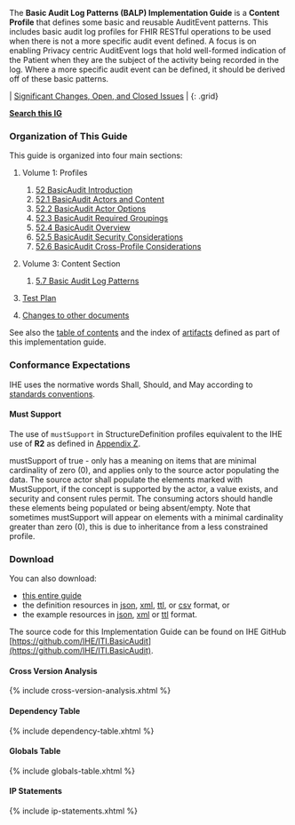 The **Basic Audit Log Patterns (BALP) Implementation Guide** is a **Content Profile** that defines some basic and reusable AuditEvent patterns. This includes basic audit log profiles for FHIR RESTful operations to be used when there is not a more specific audit event defined. A focus is on enabling Privacy centric AuditEvent logs that hold well-formed indication of the Patient when they are the subject of the activity being recorded in the log. Where a more specific audit event can be defined, it should be derived off of these basic patterns.

<div markdown="1" class="stu-note">

| [Significant Changes, Open, and Closed Issues](issues.html) |
{: .grid}

**[Search this IG](https://www.google.com/search?q=site%3Ahttps%3A%2F%2Fprofiles.ihe.net%2FITI%2FBasicAudit)**

</div>

### Organization of This Guide
This guide is organized into four main sections:

1. Volume 1: Profiles
    1. [52 BasicAudit Introduction](volume-1.html)
    2. [52.1 BasicAudit Actors and Content](volume-1.html#1521-basicaudit-actors-and-content)
    3. [52.2 BasicAudit Actor Options](volume-1.html#1522-basicaudit-actor-options)
    4. [52.3 BasicAudit Required Groupings](volume-1.html#1523-basicaudit-required-actor-grouping)
    5. [52.4 BasicAudit Overview](volume-1.html#1524-basicaudit-overview)
    6. [52.5 BasicAudit Security Considerations](volume-1.html#1525-basicaudit-security-considerations)
    7. [52.6 BasicAudit Cross-Profile Considerations](volume-1.html#1526-basicaudit-cross-profile-considerations)

2. Volume 3: Content Section
    1. [5.7 Basic Audit Log Patterns](content.html)

3. [Test Plan](testplan.html)

4. [Changes to other documents](other.html)

See also the [table of contents](toc.html) and the index of [artifacts](artifacts.html) defined as part of this implementation guide.

### Conformance Expectations

IHE uses the normative words Shall, Should, and May according to [standards conventions](https://profiles.ihe.net/GeneralIntro/ch-E.html).

#### Must Support

The use of ```mustSupport``` in StructureDefinition profiles equivalent to the IHE use of **R2** as defined in [Appendix Z](https://profiles.ihe.net/ITI/TF/Volume2/ch-Z.html#z.10-profiling-conventions-for-constraints-on-fhir).

mustSupport of true - only has a meaning on items that are minimal cardinality of zero (0), and applies only to the source actor populating the data. The source actor shall populate the elements marked with MustSupport, if the concept is supported by the actor, a value exists, and security and consent rules permit. The consuming actors should handle these elements being populated or being absent/empty. Note that sometimes mustSupport will appear on elements with a minimal cardinality greater than zero (0), this is due to inheritance from a less constrained profile.

### Download 

You can also download:

- [this entire guide](full-ig.zip)
- the definition resources in [json](definitions.json.zip), [xml](definitions.xml.zip), [ttl](definitions.ttl.zip), or [csv](csvs.zip) format, or
- the example resources in [json](examples.json.zip), [xml](examples.xml.zip) or [ttl](examples.ttl.zip) format.

The source code for this Implementation Guide can be found on IHE GitHub [https://github.com/IHE/ITI.BasicAudit](https://github.com/IHE/ITI.BasicAudit).

#### Cross Version Analysis

{% include cross-version-analysis.xhtml %}

#### Dependency Table

{% include dependency-table.xhtml %}

#### Globals Table

{% include globals-table.xhtml %}

#### IP Statements

{% include ip-statements.xhtml %}
